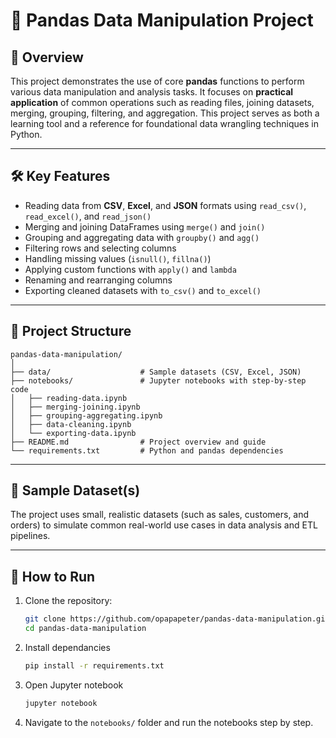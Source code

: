 # 🐼 Pandas Data Manipulation Project

## 📘 Overview
This project demonstrates the use of core **pandas** functions to perform various data manipulation and analysis tasks. It focuses on **practical application** of common operations such as reading files, joining datasets, merging, grouping, filtering, and aggregation. This project serves as both a learning tool and a reference for foundational data wrangling techniques in Python.

---

## 🛠️ Key Features
- Reading data from **CSV**, **Excel**, and **JSON** formats using `read_csv()`, `read_excel()`, and `read_json()`
- Merging and joining DataFrames using `merge()` and `join()`
- Grouping and aggregating data with `groupby()` and `agg()`
- Filtering rows and selecting columns
- Handling missing values (`isnull()`, `fillna()`)
- Applying custom functions with `apply()` and `lambda`
- Renaming and rearranging columns
- Exporting cleaned datasets with `to_csv()` and `to_excel()`

---

## 📂 Project Structure

    pandas-data-manipulation/
    │
    ├── data/                    # Sample datasets (CSV, Excel, JSON)
    ├── notebooks/               # Jupyter notebooks with step-by-step code
    │   ├── reading-data.ipynb
    │   ├── merging-joining.ipynb
    │   ├── grouping-aggregating.ipynb
    │   ├── data-cleaning.ipynb
    │   └── exporting-data.ipynb
    ├── README.md                # Project overview and guide
    └── requirements.txt         # Python and pandas dependencies

---

## 🧪 Sample Dataset(s)
The project uses small, realistic datasets (such as sales, customers, and orders) to simulate common real-world use cases in data analysis and ETL pipelines.

---

## 🚀 How to Run

1. Clone the repository:
   ```bash
   git clone https://github.com/opapapeter/pandas-data-manipulation.git
   cd pandas-data-manipulation
   ```
2. Install dependancies   
    ```bash
    pip install -r requirements.txt
    ```
3. Open Jupyter notebook
   ```bash
   jupyter notebook
   ```
4. Navigate to the ```notebooks/``` folder and run the notebooks step by step.       
